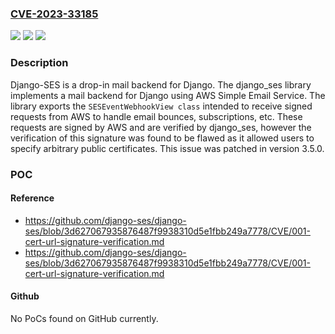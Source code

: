 ### [CVE-2023-33185](https://cve.mitre.org/cgi-bin/cvename.cgi?name=CVE-2023-33185)
![](https://img.shields.io/static/v1?label=Product&message=django-ses&color=blue)
![](https://img.shields.io/static/v1?label=Version&message=%3D%20%3C%203.5.0%20&color=brighgreen)
![](https://img.shields.io/static/v1?label=Vulnerability&message=CWE-347%3A%20Improper%20Verification%20of%20Cryptographic%20Signature&color=brighgreen)

### Description

Django-SES is a drop-in mail backend for Django. The django_ses library implements a mail backend for Django using AWS Simple Email Service. The library exports the `SESEventWebhookView class` intended to receive signed requests from AWS to handle email bounces, subscriptions, etc. These requests are signed by AWS and are verified by django_ses, however the verification of this signature was found to be flawed as it allowed users to specify arbitrary public certificates. This issue was patched in version 3.5.0.

### POC

#### Reference
- https://github.com/django-ses/django-ses/blob/3d627067935876487f9938310d5e1fbb249a7778/CVE/001-cert-url-signature-verification.md
- https://github.com/django-ses/django-ses/blob/3d627067935876487f9938310d5e1fbb249a7778/CVE/001-cert-url-signature-verification.md

#### Github
No PoCs found on GitHub currently.

